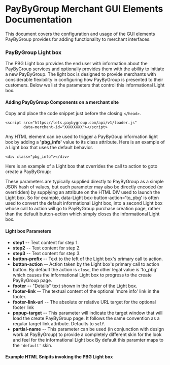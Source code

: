 # PayByGroup Merchant GUI Elements Documentation

This document covers the configuration and usage of the GUI elements PayByGroup provides for adding functionality to merchant interfaces.


### PayByGroup Light box

The PBG Light box provides the end user with information about the PayByGroup services
and optionally provides them with the ability to initiate a new PayByGroup.  The light box is designed to provide
merchants with considerable flexibility in configuring how PayByGroup is presented to their customers.
Below we list the parameters that control this informational Light box.


#### Adding PayByGroup Components on a merchant site

Copy and place the code snippet just before the closing `</head>`.

    <script src="https://lets.paybygroup.com/api/v1/loader.js"
            data-merchant-id="XXXXXXXX"></script>

Any HTML element can be used to trigger a PayByGoup information light box by adding a **'pbg_info'** value to its class attribute.  Here is an example of a Light box that uses the default behavior.

    <div class="pbg_info"></div>

Here is an example of a Light box that overrides the call to action to goto create a PayByGroup:
    <div class="pbg_info" data-button-icon="horizontal"
         data-purchase-id="1234"
         data-Light box-button-action="to_pbg"></div>


These parameters are typically supplied directly to PayByGroup as a simple JSON hash
of values, but each parameter may also be directly encoded (or overridden) by supplying
an attribute on the HTML DIV used to launch the Light box.  So for example, data-Light box-button-action='to_pbg'
is often used to convert the default informational Light box, into a second Light box whose call to action will
go to PayByGroup purchase creation page, rather than the default button-action which simply closes the
informational Light box.

#### Light box Parameters

- **step1** -- Text content for step 1.
- **step2** -- Text content for step 2.
- **step3** -- Text content for step 3.
- **button-prefix** -- Text to the left of the Light box's primary call to action.
- **button-action** -- Action taken by the Light box's primary call to action button.
  By default the action is `close`, the other legal value is 'to_pbg' which causes
  the informational Light box to progress to the create PayByGroup page.
- **footer** -- "Details" text shown in the footer of the Light box.
- **footer-link** -- The textual content of the optional 'more info' link in the footer.
- **footer-link-url** -- The absolute or relative URL target for the optional footer link
- **popup-target** -- This parameter will indicate the target window that will load the create PayByGroup page. It follows the same convention as a regular target link attribute. Defaults to `self`.
- **partial-name** -- This parameter can be used (in conjunction with design work at PayByGroup) to
  provide a completely different skin for the look and feel for the informational Light box
  By default this paramter maps to the `'default'` skin.



#### Example HTML Snipits invoking the PBG Light box


